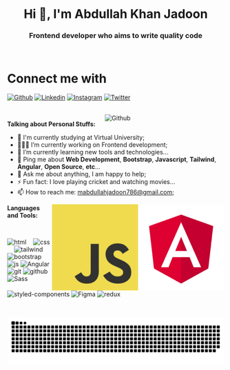 <h1 align="center">Hi 👋, I'm Abdullah Khan Jadoon</h1>
<h3 align="center">Frontend developer who aims to write quality code</h3>
<br />

<div>
<h1>Connect me with</h1>
  
[![Github](https://img.shields.io/badge/-Github-000?style=flat&logo=Github&logoColor=white)](https://github.com/imabdullah1)
[![Linkedin](https://img.shields.io/badge/-LinkedIn-blue?style=flat&logo=Linkedin&logoColor=white)](www.linkedin.com/in/abdullah-khan-43a90b329)
[![Instagram](https://img.shields.io/badge/-Instagram-c13584?style=flat&labelColor=c13584&logo=instagram&logoColor=white)](https://www.instagram.com/imoebd)
[![Twitter](https://img.shields.io/twitter/url?label=Twitter&style=social&url=https%3A%2F%2Ftwitter.com%2FAkM6667345)](https://twitter.com/Ak4755ImoEbd)
</div>
<br />

  <img width="55%" align="right" alt="Github" src="https://raw.githubusercontent.com/onimur/.github/master/.resources/git-header.svg" />
  
  
**Talking about Personal Stuffs:**

- 🏢 I'm currently studying at Virtual University;
- 👨🏽‍💻 I’m currently working on Frontend development;
- 🌱 I’m currently learning new tools and technologies...
- 💬 Ping me about **Web Development**, **Bootstrap**, **Javascript**, **Tailwind**, **Angular**, **Open Source**, **etc**...
- 💬 Ask me about anything, I am happy to help;
- ⚡ Fun fact: I love playing cricket and watching movies...
- 📫 How to reach me: mabdullahjadoon786@gmail.com;

<img height="200" align="right" src="https://raw.githubusercontent.com/github/explore/80688e429a7d4ef2fca1e82350fe8e3517d3494d/topics/angular/angular.png">
<img height="200" align="right"  src="https://raw.githubusercontent.com/github/explore/59009b1589a883459c0ae19044e3e7e3ec0c4e0a/topics/javascript/javascript.png">

**Languages and Tools:**  

<br />

<p>
  <img src="https://upload.wikimedia.org/wikipedia/commons/thumb/6/61/HTML5_logo_and_wordmark.svg/2048px-HTML5_logo_and_wordmark.svg.png" alt="html" width="auto" height="40">&nbsp;&nbsp;&nbsp;
  <img src='https://upload.wikimedia.org/wikipedia/commons/thumb/d/d5/CSS3_logo_and_wordmark.svg/1200px-CSS3_logo_and_wordmark.svg.png' alt="css" width="auto" height="40">&nbsp;&nbsp;&nbsp;
  <img src='https://upload.wikimedia.org/wikipedia/commons/thumb/d/d5/Tailwind_CSS_Logo.svg/600px-Tailwind_CSS_Logo.svg.png?20211001194333' alt="tailwind" width="auto" height="40">&nbsp;&nbsp;&nbsp;
  <img src='https://upload.wikimedia.org/wikipedia/commons/thumb/b/b2/Bootstrap_logo.svg/512px-Bootstrap_logo.svg.png?20210507000024' alt="bootstrap" width="auto" height="40">&nbsp;&nbsp;&nbsp;
  <img src='https://upload.wikimedia.org/wikipedia/commons/6/6a/JavaScript-logo.png' height='40' width='auto' alt="js">
  <img src="https://upload.wikimedia.org/wikipedia/commons/thumb/a/a7/Angular-icon.svg/1280px-Angular-icon.svg.png" alt="Angular" width="auto" height="40"/>
  <br>
  <img width="auto" height="40" alt="git" src="https://upload.wikimedia.org/wikipedia/commons/thumb/e/e0/Git-logo.svg/512px-Git-logo.svg.png?20160811101906">
  <img src="https://upload.wikimedia.org/wikipedia/commons/thumb/9/91/Octicons-mark-github.svg/600px-Octicons-mark-github.svg.png?20180806170715" alt="github" width="auto" height="40"/>
  <img src="https://upload.wikimedia.org/wikipedia/commons/thumb/9/96/Sass_Logo_Color.svg/512px-Sass_Logo_Color.svg.png?20150315202757" alt="Sass" width="auto" height="40"/>
  <img src="https://cdn.worldvectorlogo.com/logos/styled-components-1.svg" alt="styled-components" width="auto" height="40"/>
  <img src="https://upload.wikimedia.org/wikipedia/commons/thumb/3/33/Figma-logo.svg/400px-Figma-logo.svg.png?20190122211436" alt="Figma" width="auto" height="40"/>
  <img src="https://www.svgrepo.com/show/303557/redux-logo.svg" alt="redux" width="auto" height="40"/>
 
  
<p align="center">
  
<br/>
  
![](https://github.com/Platane/snk/raw/output/github-contribution-grid-snake.svg)
